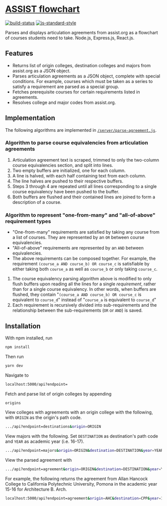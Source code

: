 # [ASSIST flowchart](http://oshaw-assister.herokuapp.com/)
[![build-status](https://img.shields.io/travis/oshaw/assist-client/master.svg)](https://travis-ci.org/oshaw/assister)
[![js-standard-style](https://img.shields.io/badge/code%20style-standard-brightgreen.svg)](http://standardjs.com/)

Parses and displays articulation agreements from assist.org as a flowchart of courses students need to take. Node.js, Express.js, React.js.

## Features
* Returns list of origin colleges, destination colleges and majors from assist.org as a JSON object.
* Parses articulation agreements as a JSON object, complete with special conditions. For example, courses which must be taken as a series to satisfy a requirement are parsed as a special group.
* Fetches prerequisite courses for certain requirements listed in agreements.
* Resolves college and major codes from assist.org.

## Implementation

The following algorithms are implemented in [`/server/parse-agreement.js`](https://github.com/oshaw/assister/blob/master/server/parse-agreement.js).

### Algorithm to parse course equivalencies from articulation agreements

1. Articulation agreement text is scraped, trimmed to only the two-column course equivalencies section, and split into lines.
2. Two empty buffers are initialized, one for each column.
3. A line is halved, with each half containing text from each column.
4. The line halves are pushed to their respective buffers.
5. Steps 3 through 4 are repeated until all lines corresponding to a single course equivalency have been pushed to the buffer.
6. Both buffers are flushed and their contained lines are joined to form a description of a course.

### Algorithm to represent "one-from-many" and "all-of-above" requirement types

* "One-from-many" requirements are satisfied by taking any course from a list of courses. They are represented by an `OR`  between course equivalencies.
* "All-of-above" requirements are represented by an `AND` between equivalencies.
* The above requirements can be composed together. For example, the requirement `(course_a AND course_b) OR course_c` is satisfiable by either taking both `course_a` as well as `course_b` or only taking `course_c`.

1. The course equivalency parsing algorithm above is modified to only flush buffers upon reading all the lines for a single *requirement*, rather than for a single course equivalency. In other words, when buffers are flushed, they contain "`(course_a AND course_b) OR course_c` is equivalent to `course_d`" instead of "`course_a` is equivalent to `course_d`"
2. Each requirement is recursively divided into sub-requirements and the relationship between the sub-requirements (`OR` or `AND`) is saved.

## Installation
With npm installed, run
```bash
npm install
```

Then run
```bash
yarn dev
```

Navigate to
```bash
localhost:5000/api?endpoint=
```

Fetch and parse list of origin colleges by appending
```bash
origins
```

View colleges with agreements with an origin college with the following, with `ORIGIN` as the origin's path code.
```bash
.../api?endpoint=destinations&origin=ORIGIN
```

   
View majors with the following. Set `DESTINATION` as destination's path code and `YEAR` as academic year (i.e. 16-17).
```bash
.../api?endpoint=majors&origin=ORIGIN&destination=DESTINATION&year=YEAR
```

View the parsed agreement with 
```bash
.../api?endpoint=agreement&origin=ORIGIN&destination=DESTINATION&year=YEAR&major=MAJOR
```

For example, the following returns the agreement from Allan Hancock College to California Polytechnic University, Pomona in the academic year 15-16 for Architecture B. Arch.
```bash
localhost:5000/api?endpoint=agreement&origin=AHC&destination=CPP&year=15-16&major=ARCH
```
